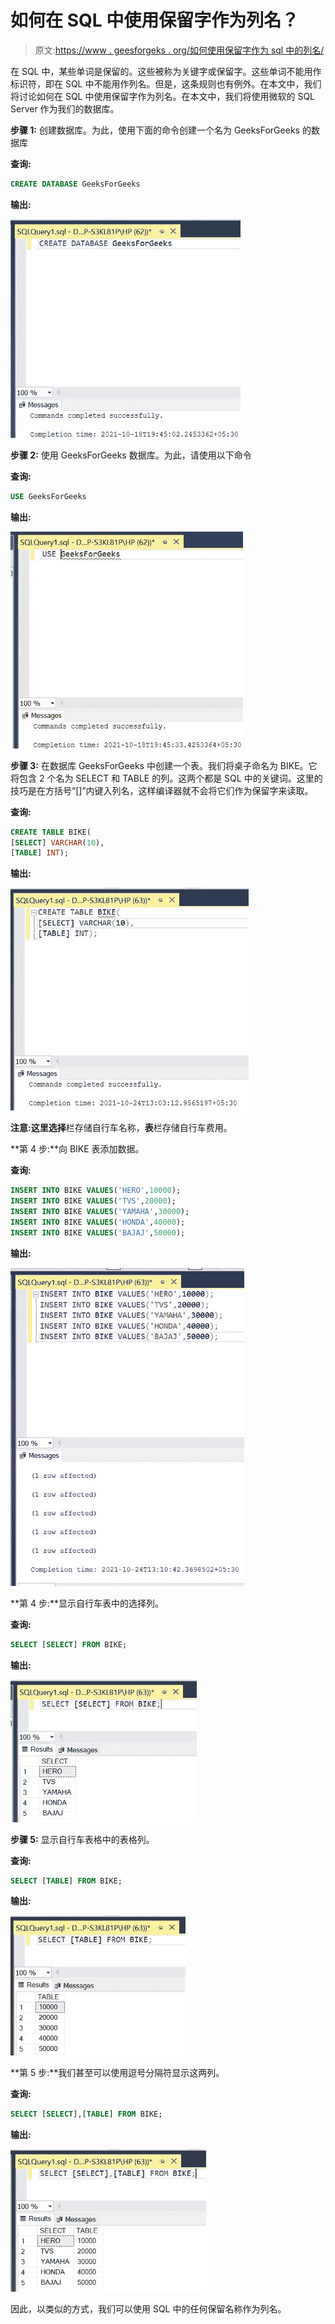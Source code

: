 # 如何在 SQL 中使用保留字作为列名？

> 原文:[https://www . geesforgeks . org/如何使用保留字作为 sql 中的列名/](https://www.geeksforgeeks.org/how-to-use-reserved-words-as-column-names-in-sql/)

在 SQL 中，某些单词是保留的。这些被称为关键字或保留字。这些单词不能用作标识符，即在 SQL 中不能用作列名。但是，这条规则也有例外。在本文中，我们将讨论如何在 SQL 中使用保留字作为列名。在本文中，我们将使用微软的 SQL Server 作为我们的数据库。

**步骤 1:** 创建数据库。为此，使用下面的命令创建一个名为 GeeksForGeeks 的数据库

**查询:**

```sql
CREATE DATABASE GeeksForGeeks
```

**输出:**

![](img/35e6763d64a57600946af28da80394af.png)

**步骤 2:** 使用 GeeksForGeeks 数据库。为此，请使用以下命令

**查询:**

```sql
USE GeeksForGeeks
```

**输出:**

![](img/bd44f0d21d117380343c53a4b44533b1.png)

**步骤 3:** 在数据库 GeeksForGeeks 中创建一个表。我们将桌子命名为 BIKE。它将包含 2 个名为 SELECT 和 TABLE 的列。这两个都是 SQL 中的关键词。这里的技巧是在方括号“[]”内键入列名，这样编译器就不会将它们作为保留字来读取。

**查询:**

```sql
CREATE TABLE BIKE(
[SELECT] VARCHAR(10),
[TABLE] INT);
```

**输出:**

![](img/fcd0201296e91016f9461b17ca77ff83.png)

**注意:**这里**选择**栏存储自行车名称，**表**栏存储自行车费用。

**第 4 步:**向 BIKE 表添加数据。

**查询:**

```sql
INSERT INTO BIKE VALUES('HERO',10000);
INSERT INTO BIKE VALUES('TVS',20000);
INSERT INTO BIKE VALUES('YAMAHA',30000);
INSERT INTO BIKE VALUES('HONDA',40000);
INSERT INTO BIKE VALUES('BAJAJ',50000);
```

**输出:**

![](img/f604fb842fbdc328509f2f6f3e52625b.png)

**第 4 步:**显示自行车表中的选择列。

**查询:**

```sql
SELECT [SELECT] FROM BIKE;
```

**输出:**

![](img/a8754f7594b5315b38ec9992e9666ed9.png)

**步骤 5:** 显示自行车表格中的表格列。

**查询:**

```sql
SELECT [TABLE] FROM BIKE;
```

**输出:**

![](img/a04dd34670b1750b28b671f289c38621.png)

**第 5 步:**我们甚至可以使用逗号分隔符显示这两列。

**查询:**

```sql
SELECT [SELECT],[TABLE] FROM BIKE;
```

**输出:**

![](img/155ecc48edf4715803b52df11b761266.png)

因此，以类似的方式，我们可以使用 SQL 中的任何保留名称作为列名。